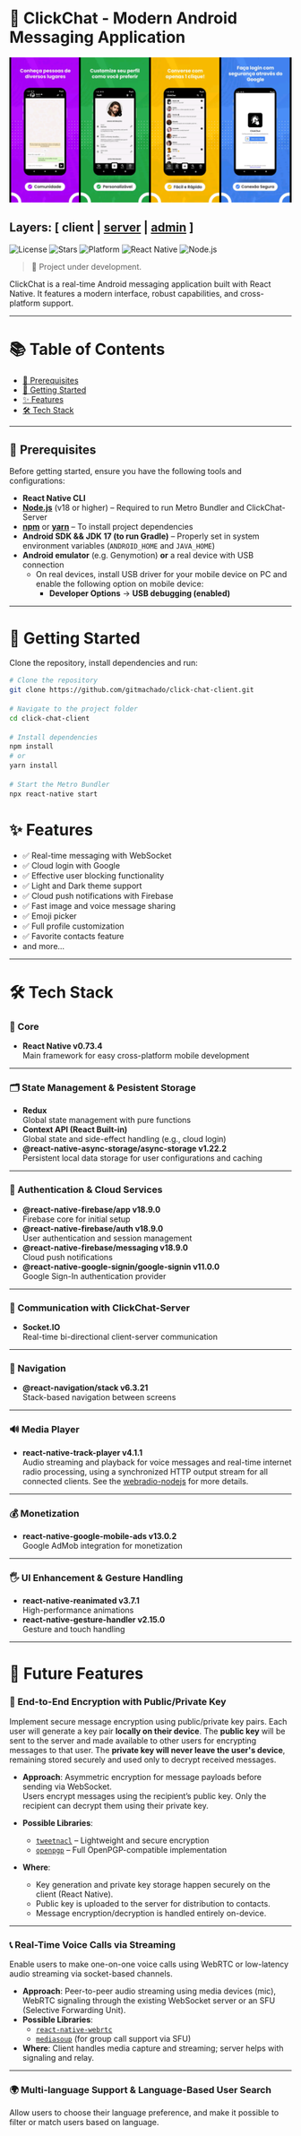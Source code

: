 # 📱 ClickChat - Modern Android Messaging Application

![Demo Image](clickchat-demo.png)

## Layers: [ client | [server](https://github.com/gitmachado/click-chat-server) | [admin](https://github.com/gitmachado/admin-app--click-chat) ]

![License](https://img.shields.io/github/license/gitmachado/click-chat-client)
![Stars](https://img.shields.io/github/stars/gitmachado/click-chat-client?style=social)
![Platform](https://img.shields.io/badge/platform-Android-green)
![React Native](https://img.shields.io/badge/frontend-React%20Native-61dafb?logo=react)
![Node.js](https://img.shields.io/badge/backend-Node.js-339933?logo=node.js)

> 🧪 Project under development.

ClickChat is a real-time Android messaging application built with React Native. It features a modern interface, robust capabilities, and cross-platform support.

---

# 📚 Table of Contents

- [📱 Prerequisites](#-prerequisites)
- [🚀 Getting Started](#-getting-started)
- [✨ Features](#-features)
- [🛠 Tech Stack](#-tech-stack)

---

## 📱 Prerequisites

Before getting started, ensure you have the following tools and configurations:

- **React Native CLI**  
- **[Node.js](https://nodejs.org/)** (v18 or higher) – Required to run Metro Bundler and ClickChat-Server  
- **[npm](https://www.npmjs.com/)** or **[yarn](https://yarnpkg.com/)** – To install project dependencies  
- **Android SDK && JDK 17 (to run Gradle)** – Properly set in system environment variables (`ANDROID_HOME` and `JAVA_HOME`)  
- **Android emulator** (e.g. Genymotion) **or** a real device with USB connection
  - On real devices, install USB driver for your mobile device on PC and enable the following option on mobile device:  
    - **Developer Options** → **USB debugging (enabled)**

---

# 🚀 Getting Started

Clone the repository, install dependencies and run:

```bash
# Clone the repository
git clone https://github.com/gitmachado/click-chat-client.git

# Navigate to the project folder
cd click-chat-client

# Install dependencies
npm install
# or
yarn install

# Start the Metro Bundler
npx react-native start
```

# ✨ Features

- ✅ Real-time messaging with WebSocket  
- ✅ Cloud login with Google  
- ✅ Effective user blocking functionality
- ✅ Light and Dark theme support  
- ✅ Cloud push notifications with Firebase 
- ✅ Fast image and voice message sharing 
- ✅ Emoji picker  
- ✅ Full profile customization  
- ✅ Favorite contacts feature  
- and more...

---

# 🛠 Tech Stack

### 🧩 Core
- **React Native v0.73.4**  
  Main framework for easy cross-platform mobile development

---

### 🗂️ State Management & Pesistent Storage
- **Redux**  
  Global state management with pure functions  
- **Context API (React Built-in)**  
  Global state and side-effect handling (e.g., cloud login)  
- **@react-native-async-storage/async-storage v1.22.2**  
  Persistent local data storage for user configurations and caching

---

### 🔐 Authentication & Cloud Services
- **@react-native-firebase/app v18.9.0**  
  Firebase core for initial setup  
- **@react-native-firebase/auth v18.9.0**  
  User authentication and session management  
- **@react-native-firebase/messaging v18.9.0**  
  Cloud push notifications 
- **@react-native-google-signin/google-signin v11.0.0**  
  Google Sign-In authentication provider

---

### 🔌 Communication with ClickChat-Server
- **Socket.IO**  
  Real-time bi-directional client-server communication

---

### 🔀 Navigation
- **@react-navigation/stack v6.3.21**  
  Stack-based navigation between screens

---

### 🔊 Media Player
- **react-native-track-player v4.1.1**  
  Audio streaming and playback for voice messages and real-time internet radio processing, using a synchronized HTTP output stream for all connected clients. See the [webradio-nodejs](https://github.com/gitmachado/webradio-nodejs) for more details.

---

### 💰 Monetization
- **react-native-google-mobile-ads v13.0.2**  
  Google AdMob integration for monetization

---

### 🖐 UI Enhancement & Gesture Handling
- **react-native-reanimated v3.7.1**  
  High-performance animations  
- **react-native-gesture-handler v2.15.0**  
  Gesture and touch handling  

---

# 🔮 Future Features

### 🔐 End-to-End Encryption with Public/Private Key

Implement secure message encryption using public/private key pairs. Each user will generate a key pair **locally on their device**. The **public key** will be sent to the server and made available to other users for encrypting messages to that user. The **private key will never leave the user's device**, remaining stored securely and used only to decrypt received messages.

- **Approach**: Asymmetric encryption for message payloads before sending via WebSocket.  
  Users encrypt messages using the recipient’s public key. Only the recipient can decrypt them using their private key.

- **Possible Libraries**:
  - [`tweetnacl`](https://github.com/dchest/tweetnacl-js) – Lightweight and secure encryption
  - [`openpgp`](https://github.com/openpgpjs/openpgpjs) – Full OpenPGP-compatible implementation

- **Where**:
  - Key generation and private key storage happen securely on the client (React Native).
  - Public key is uploaded to the server for distribution to contacts.
  - Message encryption/decryption is handled entirely on-device.

---

### 📞 Real-Time Voice Calls via Streaming

Enable users to make one-on-one voice calls using WebRTC or low-latency audio streaming via socket-based channels.

- **Approach**: Peer-to-peer audio streaming using media devices (mic), WebRTC signaling through the existing WebSocket server or an SFU (Selective Forwarding Unit).
- **Possible Libraries**:
  - [`react-native-webrtc`](https://github.com/react-native-webrtc/react-native-webrtc)
  - [`mediasoup`](https://mediasoup.org/) (for group call support via SFU)
- **Where**: Client handles media capture and streaming; server helps with signaling and relay.

---

### 🌍 Multi-language Support & Language-Based User Search

Allow users to choose their language preference, and make it possible to filter or match users based on language.
